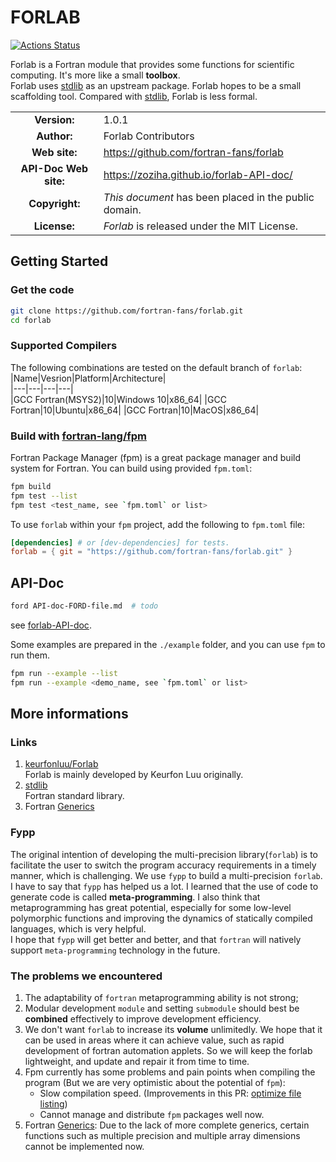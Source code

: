 # FORLAB

[![Actions Status](https://github.com/fortran-fans/forlab/workflows/fpm/badge.svg)](https://github.com/fortran-fans/forlab/actions)

Forlab is a Fortran module that provides some functions for scientific computing.
It's more like a small **toolbox**.  
Forlab uses [stdlib](https://github.com/fortran-lang/stdlib) as an upstream package. Forlab hopes to be a small scaffolding tool. Compared with [stdlib](https://github.com/fortran-lang/stdlib), Forlab is less formal.

| | |  
|:-:|---|
| **Version:** | 1.0.1 |
| **Author:** | Forlab Contributors |
| **Web site:** | https://github.com/fortran-fans/forlab |
| **API-Doc Web site:** | https://zoziha.github.io/forlab-API-doc/ |
| **Copyright:** | _This document_ has been placed in the public domain. |
| **License:** | _Forlab_ is released under the MIT License. |

## Getting Started
### Get the code

```bash
git clone https://github.com/fortran-fans/forlab.git
cd forlab
```

### Supported Compilers

The following combinations are tested on the default branch of `forlab`:  
|Name|Vesrion|Platform|Architecture|  
|---|---|---|---|  
|GCC Fortran(MSYS2)|10|Windows 10|x86_64|
|GCC Fortran|10|Ubuntu|x86_64|
|GCC Fortran|10|MacOS|x86_64|

### Build with [fortran-lang/fpm](https://github.com/fortran-lang/fpm)
Fortran Package Manager (fpm) is a great package manager and build system for Fortran.
You can build using provided `fpm.toml`:
```bash
fpm build
fpm test --list
fpm test <test_name, see `fpm.toml` or list>
```

To use `forlab` within your `fpm` project, add the following to `fpm.toml` file:
```toml
[dependencies] # or [dev-dependencies] for tests.
forlab = { git = "https://github.com/fortran-fans/forlab.git" }
```

## API-Doc

```bash
ford API-doc-FORD-file.md  # todo
```
see [forlab-API-doc](https://zoziha.github.io/forlab-API-doc/).

Some examples are prepared in the `./example` folder, and you can use `fpm` to run them.
```sh
fpm run --example --list
fpm run --example <demo_name, see `fpm.toml` or list>
```

## More informations

### Links
1. [keurfonluu/Forlab](https://github.com/keurfonluu/Forlab)  
    Forlab is mainly developed by Keurfon Luu originally.
2. [stdlib](https://github.com/fortran-lang/stdlib)  
   Fortran standard library.
3. Fortran [Generics](https://github.com/j3-fortran/generics)

### Fypp
The original intention of developing the multi-precision library(`forlab`) is 
to facilitate the user to switch the program accuracy requirements in a timely manner, 
which is challenging. We use `fypp` to build a multi-precision `forlab`. 
I have to say that `fypp` has helped us a lot. I learned that the use of code 
to generate code is called **meta-programming**. I also think that metaprogramming 
has great potential, especially for some low-level polymorphic functions and 
improving the dynamics of statically compiled languages, which is very helpful.  
I hope that `fypp` will get better and better, and that `fortran` will natively 
support `meta-programming` technology in the future.

### The problems we encountered
1. The adaptability of `fortran` metaprogramming ability is not strong;
2. Modular development `module` and setting `submodule` should best be **combined** effectively to improve development efficiency.
3. We don't want `forlab` to increase its **volume** unlimitedly. We hope that 
it can be used in areas where it can achieve value, such as rapid development 
of fortran automation applets. So we will keep the forlab lightweight, and 
update and repair it from time to time.
4. Fpm currently has some problems and pain points when compiling the program (But we are very optimistic about the potential of `fpm`):
   + Slow compilation speed. (Improvements in this PR: [optimize file listing](https://github.com/fortran-lang/fpm/pull/507))
   + Cannot manage and distribute `fpm` packages well now.
5. Fortran [Generics](https://github.com/j3-fortran/generics): Due to the lack of more complete generics, certain functions such as multiple precision and multiple array dimensions cannot be implemented now.